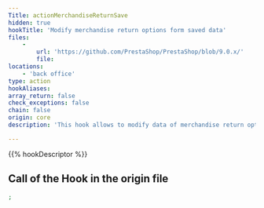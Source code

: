 ```yaml
---
Title: actionMerchandiseReturnSave
hidden: true
hookTitle: 'Modify merchandise return options form saved data'
files:
    -
        url: 'https://github.com/PrestaShop/PrestaShop/blob/9.0.x/'
        file: 
locations:
    - 'back office'
type: action
hookAliases: 
array_return: false
check_exceptions: false
chain: false
origin: core
description: 'This hook allows to modify data of merchandise return options form after it was saved'

---
```


{{% hookDescriptor %}}

## Call of the Hook in the origin file

```php
;
```
